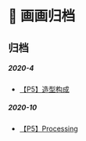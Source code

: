 # 🎨 画画归档

## 归档

##### 2020-4

- [【P5】造型构成](/awesome/fold/2020-4/p5.html)

##### 2020-10

- [【P5】Processing](/awesome/fold/2021-10/processing.html)